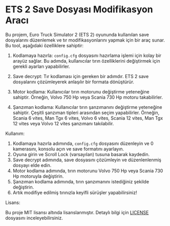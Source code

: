 # ETS 2 Save Dosyası Modifikasyon Aracı

Bu projem, Euro Truck Simulator 2 (ETS 2) oyununda kullanılan save dosyalarını düzenlemek ve tır modifikasyonlarını yapmak için bir araç sunar. Bu tool, aşağıdaki özelliklere sahiptir:

1. Kodlamaya hazırla: `config.cfg` dosyasını hazırlama işlemi için kolay bir arayüz sağlar. Bu adımda, kullanıcılar tırın özelliklerini değiştirmek için gerekli ayarları yapabilirler.

2. Save decrypt: Tır kodlaması için gereken bir adımdır. ETS 2 save dosyalarını çözümleyerek anlaşılır bir formata dönüştürür.

3. Motor kodlama: Kullanıcılar tırın motorunu değiştirme yeteneğine sahiptir. Örneğin, Volvo 750 Hp veya Scania 730 Hp motoru takabilirler.

4. Şanzıman kodlama: Kullanıcılar tırın şanzımanını değiştirme yeteneğine sahiptir. Çeşitli şanzıman tipleri arasından seçim yapabilirler. Örneğin, Scania 6 vites, Man Tgx 6 vites, Volvo 6 vites, Scania 12 vites, Man Tgx 12 vites veya Volvo 12 vites şanzımanı takılabilir.

Kullanım:

1. Kodlamaya hazırla adımında, `config.cfg` dosyasını düzenleyin ve 0 kamerasını, konsolu açın ve save formatını ayarlayın.
2. Oyuna girin ve Scroll Lock (varsayılan) tusuna basarak kaydedin.
3. Save decrypt adımında, save dosyasını çözümleyin ve düzenlenlenmiş dosyayı elde edin.
4. Motor kodlama adımında, tırın motorunu Volvo 750 Hp veya Scania 730 Hp motoruyla değiştirin.
5. Şanzıman kodlama adımında, tırın şanzımanını istediğiniz şekilde değiştirin.
6. Artık modifiye edilmiş tırınızla keyifli sürüşler yapabilirsiniz!

Lisans:

Bu proje MIT lisansı altında lisanslanmıştır. Detaylı bilgi için [LICENSE](link_to_license_file) dosyasını inceleyebilirsiniz.
